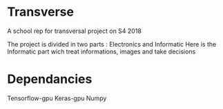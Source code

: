 # Transverse
A school rep for transversal project on S4 2018

The project is divided in two parts : Electronics and Informatic
Here is the Informatic part wich treat informations, images and take decisions

# Dependancies
Tensorflow-gpu
Keras-gpu
Numpy
